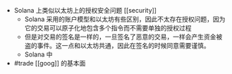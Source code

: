 - Solana 上类似以太坊上的授权安全问题 [[security]]
	- Solana 采用的账户模型和以太坊有些区别，因此不太存在授权问题，因为它的交易可以原子化地包含多个指令而不需要单独的授权过程
	- 但是对交易的签名是一样的，一旦签名了恶意的交易，一样会产生资金被盗的事件。这一点和以太坊共通，因此在签名的时候同意需要谨慎。
	- Solana 中
- #trade [[goog]] 的基本面